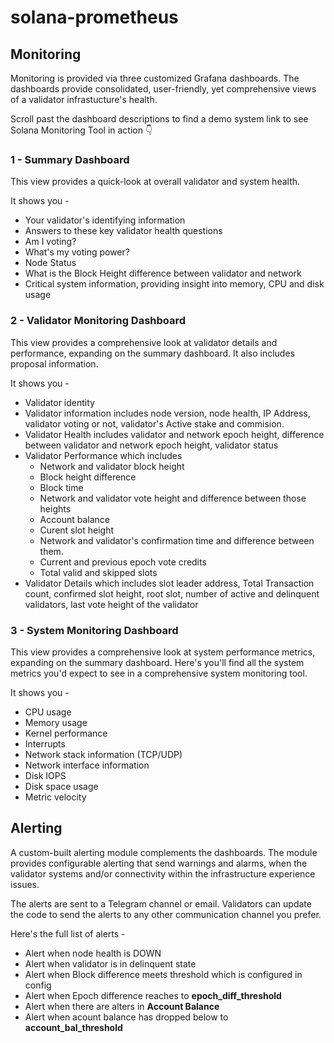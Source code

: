 # solana-prometheus

## Monitoring 

Monitoring is provided via three customized Grafana dashboards.  The dashboards provide consolidated, user-friendly, yet comprehensive views of a validator infrastucture's health.

Scroll past the dashboard descriptions to find a demo system link to see Solana Monitoring Tool in action 👇

### 1 - Summary Dashboard

This view provides a quick-look at overall validator and system health.

It shows you -

* Your validator's identifying information 
* Answers to these key validator health questions
* Am I voting?
* What's my voting power?
* Node Status 
* What is the Block Height difference between validator and network
* Critical system information, providing insight into memory, CPU and disk usage

### 2 - Validator Monitoring Dashboard

This view provides a comprehensive look at validator details and performance, expanding on the summary dashboard. It also includes proposal information.

It shows you -

* Validator identity 
* Validator information includes node version, node health, IP Address, validator voting or not, validator's Active stake and commision.
* Validator Health includes validator and network epoch height, difference between validator and network epoch height, validator status
* Validator Performance which includes
    - Network and validator block height 
    - Block height difference
    - Block time 
    - Network and validator vote height  and difference between those heights
    - Account balance
    - Curent slot height 
    - Network and validator's confirmation time and difference between them.
    - Current and previous epoch vote credits
    - Total valid and skipped slots
* Validator Details which includes slot leader address, Total Transaction count, confirmed slot height, root slot, number of active and delinquent validators, last vote height of the validator

### 3 - System Monitoring Dashboard

This view provides a comprehensive look at system performance metrics, expanding on the summary dashboard. Here's you'll find all the system metrics you'd expect to see in a comprehensive system monitoring tool.

It shows you -

* CPU usage
* Memory usage
* Kernel performance
* Interrupts
* Network stack information (TCP/UDP)
* Network interface information
* Disk IOPS
* Disk space usage
* Metric velocity

## Alerting 

A custom-built alerting module complements the dashboards. The module provides configurable alerting that send warnings and alarms, when the validator systems and/or connectivity within the infrastructure experience issues.

The alerts are sent to a Telegram channel or email. Validators can update the code to send the alerts to any other communication channel you prefer.

Here's the full list of alerts -

* Alert when node health is DOWN
* Alert when validator is in delinquent state
* Alert when Block difference meets threshold which is configured in config
* Alert when Epoch difference reaches to **epoch_diff_threshold**
* Alert when there are alters in **Account Balance**
* Alert when acount balance has dropped below to **account_bal_threshold**

